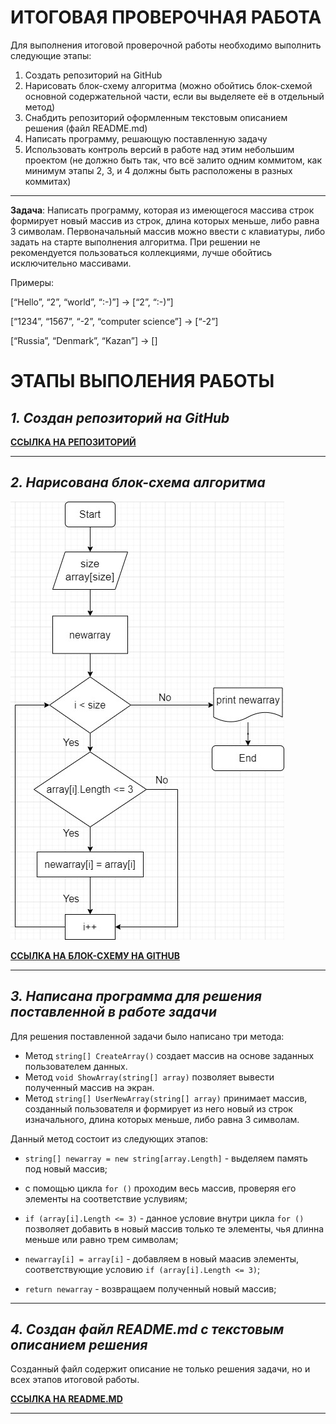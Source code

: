 # **ИТОГОВАЯ ПРОВЕРОЧНАЯ РАБОТА** #

Для выполнения итоговой проверочной работы необходимо выполнить следующие этапы:
1. Создать репозиторий на GitHub
2. Нарисовать блок-схему алгоритма (можно обойтись блок-схемой основной содержательной части, если вы выделяете её в отдельный метод)
3. Снабдить репозиторий оформленным текстовым описанием решения (файл README.md)
4. Написать программу, решающую поставленную задачу
5. Использовать контроль версий в работе над этим небольшим проектом (не должно быть так, что всё залито одним коммитом, как минимум этапы 2, 3, и 4 должны быть расположены в разных коммитах)
---
**Задача**: Написать программу, которая из имеющегося массива строк формирует новый массив из строк, длина которых меньше, либо равна 3 символам. Первоначальный массив можно ввести с клавиатуры, либо задать на старте выполнения алгоритма. При решении не рекомендуется пользоваться коллекциями, лучше обойтись исключительно массивами.

Примеры:

[“Hello”, “2”, “world”, “:-)”] → [“2”, “:-)”]

[“1234”, “1567”, “-2”, “computer science”] → [“-2”]

[“Russia”, “Denmark”, “Kazan”] → []

# **ЭТАПЫ ВЫПОЛЕНИЯ РАБОТЫ** #
## ***1. Создан репозиторий на GitHub*** ##
**[ССЫЛКА НА РЕПОЗИТОРИЙ](https://github.com/NaeliaRu/FinalTestWork_Vaida)**

---
## ***2. Нарисована блок-схема алгоритма*** ##
![блок-схема алгоритма](Diagram.jpg)

**[ССЫЛКА НА БЛОК-СХЕМУ НА GITHUB](https://github.com/NaeliaRu/FinalTestWork_Vaida/blob/main/Diagram.jpg)**

---
## ***3. Написана программа для решения поставленной в работе задачи*** ##

Для решения поставленной задачи было написано три метода:
* Метод `string[] CreateArray()` создает массив на основе заданных пользователем данных.
* Метод `void ShowArray(string[] array)` позволяет вывести полученный массив на экран.  
* Метод `string[] UserNewArray(string[] array)` принимает массив, созданный пользователя и формирует из него новый из строк изначального, длина которых меньше, либо равна 3 символам.

Данный метод состоит из следующих этапов:

- `string[] newarray = new string[array.Length]` - выделяем память под новый массив;

- с помощью цикла `for ()` проходим весь массив, проверяя его элементы на соответствие услувиям;

- `if (array[i].Length <= 3)` - данное условие внутри цикла `for ()` позволяет добавить в новый массив только те элементы, чья длинна меньше или равно трем символам;

- `newarray[i] = array[i]` - добавляем в новый маасив элементы, соответствующие условию `if (array[i].Length <= 3)`;

- `return newarray` - возвращаем полученный новый массив;


---
## ***4. Создан файл README.md с текстовым описанием решения*** ##

Созданный файл содержит описание не только решения задачи, но и всех этапов итоговой работы.

**[ССЫЛКА НА README.MD](https://github.com/NaeliaRu/FinalTestWork_Vaida/blob/main/README.md)**

---
